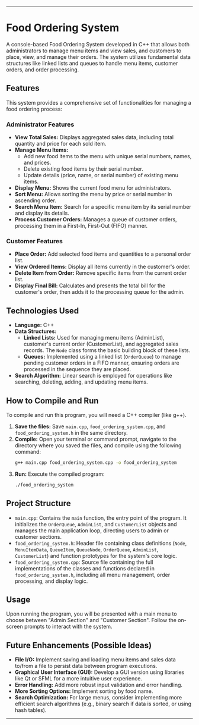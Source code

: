 

---

# Food Ordering System

A console-based Food Ordering System developed in C++ that allows both administrators to manage menu items and view sales, and customers to place, view, and manage their orders. The system utilizes fundamental data structures like linked lists and queues to handle menu items, customer orders, and order processing.

## Features

This system provides a comprehensive set of functionalities for managing a food ordering process:

### Administrator Features
* **View Total Sales:** Displays aggregated sales data, including total quantity and price for each sold item.
* **Manage Menu Items:**
    * Add new food items to the menu with unique serial numbers, names, and prices.
    * Delete existing food items by their serial number.
    * Update details (price, name, or serial number) of existing menu items.
* **Display Menu:** Shows the current food menu for administrators.
* **Sort Menu:** Allows sorting the menu by price or serial number in ascending order.
* **Search Menu Item:** Search for a specific menu item by its serial number and display its details.
* **Process Customer Orders:** Manages a queue of customer orders, processing them in a First-In, First-Out (FIFO) manner.

### Customer Features
* **Place Order:** Add selected food items and quantities to a personal order list.
* **View Ordered Items:** Display all items currently in the customer's order.
* **Delete Item from Order:** Remove specific items from the current order list.
* **Display Final Bill:** Calculates and presents the total bill for the customer's order, then adds it to the processing queue for the admin.

## Technologies Used
* **Language:** C++
* **Data Structures:**
    * **Linked Lists:** Used for managing menu items (AdminList), customer's current order (CustomerList), and aggregated sales records. The `Node` class forms the basic building block of these lists.
    * **Queues:** Implemented using a linked list (`OrderQueue`) to manage pending customer orders in a FIFO manner, ensuring orders are processed in the sequence they are placed.
* **Search Algorithm:** Linear search is employed for operations like searching, deleting, adding, and updating menu items.

## How to Compile and Run
To compile and run this program, you will need a C++ compiler (like g++).

1.  **Save the files:** Save `main.cpp`, `food_ordering_system.cpp`, and `food_ordering_system.h` in the same directory.
2.  **Compile:** Open your terminal or command prompt, navigate to the directory where you saved the files, and compile using the following command:
    ```bash
    g++ main.cpp food_ordering_system.cpp -o food_ordering_system
    ```
3.  **Run:** Execute the compiled program:
    ```bash
    ./food_ordering_system
    ```

## Project Structure
* `main.cpp`: Contains the `main` function, the entry point of the program. It initializes the `OrderQueue`, `AdminList`, and `CustomerList` objects and manages the main application loop, directing users to admin or customer sections.
* `food_ordering_system.h`: Header file containing class definitions (`Node`, `MenuItemData`, `QueueItem`, `QueueNode`, `OrderQueue`, `AdminList`, `CustomerList`) and function prototypes for the system's core logic.
* `food_ordering_system.cpp`: Source file containing the full implementations of the classes and functions declared in `food_ordering_system.h`, including all menu management, order processing, and display logic.

## Usage
Upon running the program, you will be presented with a main menu to choose between "Admin Section" and "Customer Section". Follow the on-screen prompts to interact with the system.

## Future Enhancements (Possible Ideas)
* **File I/O:** Implement saving and loading menu items and sales data to/from a file to persist data between program executions.
* **Graphical User Interface (GUI):** Develop a GUI version using libraries like Qt or SFML for a more intuitive user experience.
* **Error Handling:** Add more robust input validation and error handling.
* **More Sorting Options:** Implement sorting by food name.
* **Search Optimization:** For large menus, consider implementing more efficient search algorithms (e.g., binary search if data is sorted, or using hash tables).

---
